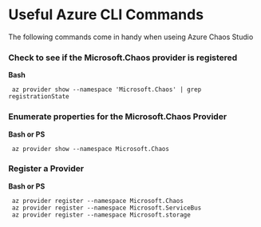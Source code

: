 # Useful Azure CLI Commands
The following commands come in handy when useing Azure Chaos Studio

### Check to see if the Microsoft.Chaos provider is registered <br>
   **Bash**

   ~~~
    az provider show --namespace 'Microsoft.Chaos' | grep registrationState
   ~~~
   
### Enumerate properties for the Microsoft.Chaos Provider <br>
   **Bash or PS**

   ~~~
    az provider show --namespace Microsoft.Chaos
   ~~~
    
### Register a Provider <br>
  **Bash or PS**
   ~~~
    az provider register --namespace Microsoft.Chaos
    az provider register --namespace Microsoft.ServiceBus
    az provider register --namespace Microsoft.storage
   ~~~
    
